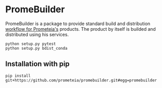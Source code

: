 # PromeBuilder

PromeBuilder is a package to provide standard build and distribution [workflow for Prometeia's](docs/workflow.md) products.
The product by itself is builded and distributed using his services.

    python setup.py pytest
    python setup.py bdist_conda 

## Installation with pip

    pip install git+https://github.com/prometeia/promebuilder.git#egg=promebuilder